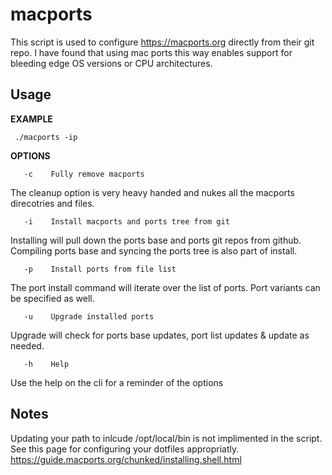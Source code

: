 # macports

This script is used to configure https://macports.org directly from their git repo. I have found that using mac ports this way enables support for bleeding edge OS versions or CPU architectures. 

## Usage
__EXAMPLE__

```
 ./macports -ip
```

__OPTIONS__
```shell
   -c    Fully remove macports
```
The cleanup option is very heavy handed and nukes all the macports direcotries and files. 
```
   -i    Install macports and ports tree from git
```
Installing will pull down the ports base and ports git repos from github. Compiling ports base and syncing the ports tree is also part of install.
```
   -p    Install ports from file list
```
The port install command will iterate over the list of ports. Port variants can be specified as well.
```
   -u    Upgrade installed ports
```
Upgrade will check for ports base updates, port list updates & update as needed.
```
   -h    Help
```
Use the help on the cli for a reminder of the options

## Notes
Updating your path to inlcude /opt/local/bin is not implimented in the script. See this page for configuring your dotfiles appropriatly. https://guide.macports.org/chunked/installing.shell.html